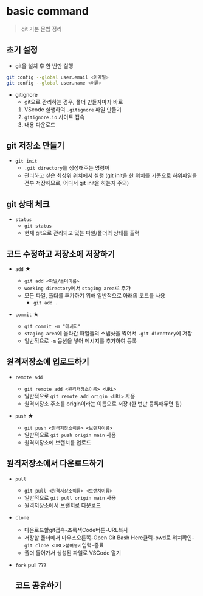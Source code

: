 # basic command
> git 기본 문법 정리

## 초기 설정
- git을 설치 후 한 번만 실행
```bash
git config --global user.email <이메일>
git config --global user.name <이름>
```
- gitignore
    - git으로 관리하는 경우, 폴더 만들자마자 바로 
    1. VScode 실행하여 `.gitignore` 파일 만들기
    2. `gitignore.io` 사이트 접속
    3. 내용 다운로드 

## git 저장소 만들기

- `git init`
    - `.git directory`를 생성해주는 명령어
    - 관리하고 싶은 최상위 위치에서 실행 (git init을 한 위치를 기준으로 하위파일을 전부 저장하므로, 어디서 git init을 하는지 주의)


## git 상태 체크 

- `status`
    - `git status`
    - 현재 git으로 관리되고 있는 파일/폴더의 상태를 출력


## 코드 수정하고 저장소에 저장하기

- `add` ★
    - `git add <파일/폴더이름>` 
    - `working directory`에서 `staging area`로 추가
    - 모든 파일, 폴더를 추가하기 위해 일반적으로 아래의 코드를 사용
        - `git add .`

- `commit` ★
    - `git commit -m "메시지"`
    - `staging area`에 올라간 파일들의 스냅샷을 찍어서 `.git directory`에 저장
    - 일반적으로 `-m` 옵션을 넣어 메시지를 추가하여 등록


## 원격저장소에 업로드하기

- `remote add`
    - `git remote add <원격저장소이름> <URL>`
    - 일반적으로 `git remote add origin <URL>` 사용
    - 원격저장소 주소를 origin이라는 이름으로 저장 (한 번만 등록해두면 됨)

- `push` ★
    - `git push <원격저장소이름> <브랜치이름>`
    - 일반적으로 `git push origin main` 사용
    - 원격저장소에 브랜치를 업로드


## 원격저장소에서 다운로드하기

- `pull`
    - `git pull <원격저장소이름> <브랜치이름>`
    - 일반적으로 `git pull origin main` 사용
    - 원격저장소에서 브랜치로 다운로드

- `clone`
    - 다운로드할git접속-초록색Code버튼-URL복사
    - 저장할 폴더에서 마우스오른쪽-Open Git Bash Here클릭-pwd로 위치확인-`git clone <URL>붙여넣기`입력-종료
    - 폴더 들어가서 생성된 파일로 VSCode 열기 

- `fork`
    pull ???


    ## 코드 공유하기